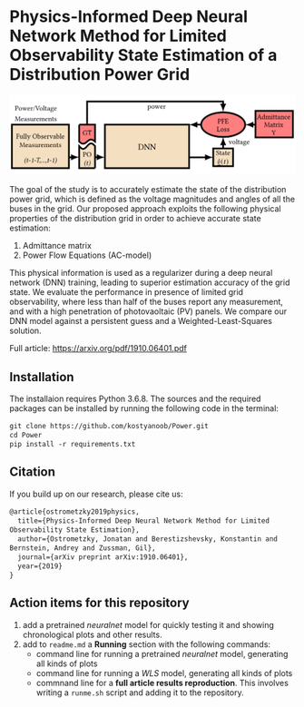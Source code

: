 # Physics-Informed Deep Neural Network Method for Limited Observability State Estimation of a Distribution Power Grid

![High-level block diagram of our state estimation framework](Figures/HighLevel.PNG)

The goal of the study is to accurately estimate the state of the distribution power grid, which is defined as the voltage magnitudes and angles of all the buses in the grid. Our proposed approach exploits the following physical properties of the distribution grid in order to achieve accurate state estimation:
1) Admittance matrix
2) Power Flow Equations (AC-model)

This physical information is used as a regularizer during a deep neural network (DNN) training, leading to superior estimation accuracy of the grid state. We evaluate the performance in presence of limited grid observability, where less than half of the buses report any measurement, and with a high penetration of photovaoltaic (PV) panels. We compare our DNN model against a persistent guess and a Weighted-Least-Squares solution.

Full article: https://arxiv.org/pdf/1910.06401.pdf

## Installation
The installaion requires Python 3.6.8. The sources and the required packages can be installed by running the following code in the terminal:
```
git clone https://github.com/kostyanoob/Power.git
cd Power
pip install -r requirements.txt
```

## Citation
If you build up on our research, please cite us:
```
@article{ostrometzky2019physics,
  title={Physics-Informed Deep Neural Network Method for Limited Observability State Estimation},
  author={Ostrometzky, Jonatan and Berestizshevsky, Konstantin and Bernstein, Andrey and Zussman, Gil},
  journal={arXiv preprint arXiv:1910.06401},
  year={2019}
}
```

## Action items for this repository
1) add a pretrained _neuralnet_ model for quickly testing it and showing chronological plots and other results.
2) add to ```readme.md``` a __Running__ section with the following commands:
   - command line for running a pretrained _neuralnet_ model, generating all kinds of plots
   - command line for running a _WLS_ model, generating all kinds of plots
   - commnand line for a __full article results reproduction__. This involves writing a ```runme.sh``` script and adding it to the repository. 
